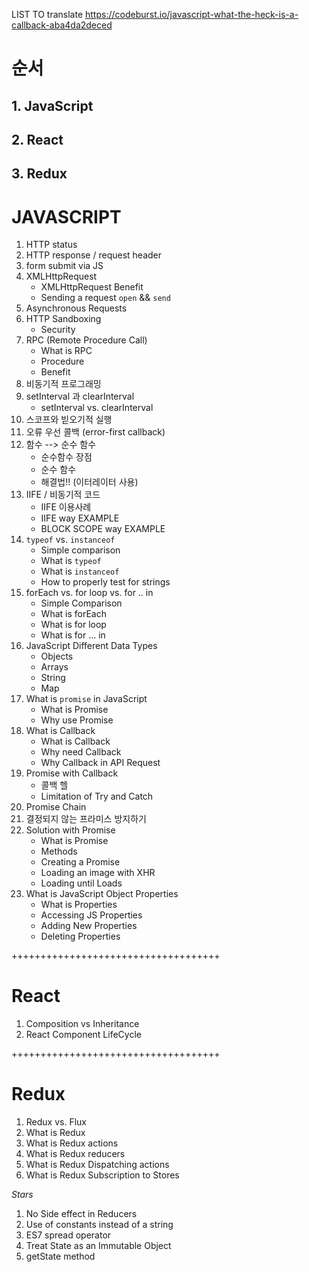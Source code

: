 LIST TO translate
https://codeburst.io/javascript-what-the-heck-is-a-callback-aba4da2deced


# 순서
## 1. JavaScript
## 2. React
## 3. Redux



# JAVASCRIPT

1. HTTP status
2. HTTP response / request header
3. form submit via JS
4. XMLHttpRequest
    - XMLHttpRequest Benefit
    - Sending a request `open` && `send`
5. Asynchronous Requests
6. HTTP Sandboxing
    - Security
7. RPC (Remote Procedure Call)
    - What is RPC
    - Procedure
    - Benefit
8. 비동기적 프로그래밍
9. setInterval 과 clearInterval
    - setInterval vs. clearInterval
10. 스코프와 빋오기적 실행
11. 오류 우선 콜백 (error-first callback)
12. 함수 --> 순수 함수
    - 순수함수 장점
    - 순수 함수
    - 해결법!! (이터레이터 사용)
13. IIFE / 비동기적 코드
    - IIFE 이용사례
    - IIFE way EXAMPLE
    - BLOCK SCOPE way EXAMPLE
14. `typeof` vs. `instanceof`
    - Simple comparison
    - What is `typeof`
    - What is `instanceof`
    - How to properly test for strings
15. forEach vs. for loop vs. for .. in
    - Simple Comparison
    - What is forEach
    - What is for loop
    - What is for ... in
16. JavaScript Different Data Types
    - Objects
    - Arrays
    - String
    - Map
17. What is `promise` in JavaScript
    - What is Promise
    - Why use Promise
18. What is Callback
    - What is Callback
    - Why need Callback
    - Why Callback in API Request
19. Promise with Callback
    - 콜백 헬
    - Limitation of Try and Catch
20. Promise Chain
21. 결정되지 않는 프라미스 방지하기
22. Solution with Promise
    - What is Promise
    - Methods
    - Creating a Promise
    - Loading an image with XHR
    - Loading until Loads
23. What is JavaScript Object Properties
    - What is Properties
    - Accessing JS Properties
    - Adding New Properties
    - Deleting Properties

++++++++++++++++++++++++++++++++++++

# React
1. Composition vs Inheritance
2. React Component LifeCycle

++++++++++++++++++++++++++++++++++++

# Redux

1. Redux vs. Flux
2. What is Redux
3. What is Redux actions
4. What is Redux reducers
5. What is Redux Dispatching actions
6. What is Redux Subscription to Stores


*Stars*
1. No Side effect in Reducers
2. Use of constants instead of a string
3. ES7 spread operator
4. Treat State as an Immutable Object
5. getState method
